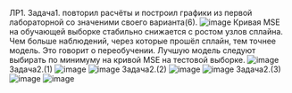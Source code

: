 
ЛР1.
Задача1. повторил расчёты и построил графики из первой лабораторной со значеними своего варианта(6).
![image](https://user-images.githubusercontent.com/91901972/191303965-33352481-a371-4b04-bcdd-c0e20d6dd27d.png)
Кривая MSE на обучающей выборке стабильно снижается с ростом узлов сплайна. Чем больше наблюдений, через которые прошёл сплайн, тем точнее модель. Это говорит о переобучении. Лучшую модель следуют выбирать по минимуму на кривой MSE на тестовой выборке.
![image](https://user-images.githubusercontent.com/91901972/191305305-76f06694-c446-4f4a-86e5-d68a91f7548c.png)
Задача2.(1)
![image](https://user-images.githubusercontent.com/91901972/191307308-c43ef40c-fe63-475b-aba5-0bc48aa9d974.png)
![image](https://user-images.githubusercontent.com/91901972/191307403-af41beb7-2144-4d0b-842b-192460f05cf2.png)
Задача2.(2)
![image](https://user-images.githubusercontent.com/91901972/191307741-26da824b-09fa-4221-9e93-6b78fc5d3f49.png)
![image](https://user-images.githubusercontent.com/91901972/191308191-bdcc3600-362b-4c3a-abc1-e176c051c93f.png)
Задача2.(3)
![image](https://user-images.githubusercontent.com/91901972/191309119-ff8fd740-d30c-4082-9f5f-b59c1fc0a513.png)
![image](https://user-images.githubusercontent.com/91901972/191309205-a3d3687f-7533-40aa-9ef2-f2c70573f1c3.png)
